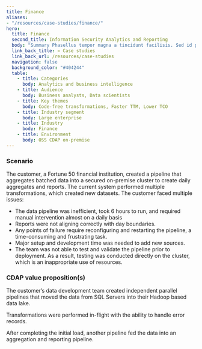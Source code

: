 ```yaml
---
title: Finance
aliases:
- "/resources/case-studies/finance/"
hero:
  title: Finance
  second_title: Information Security Analytics and Reporting
  body: "Summary Phasellus tempor magna a tincidunt facilisis. Sed id pulvinar tellus. Nulla et massa lacus."
  link_back_title: « Case studies
  link_back_url: /resources/case-studies
  navigation: false
  background_color: "#404244"
  table:
    - title: Categories
      body: Analytics and business intelligence
    - title: Audience
      body: Business analysts, Data scientists
    - title: Key themes
      body: Code-free transformations, Faster TTM, Lower TCO
    - title: Industry segment
      body: Large enterprise
    - title: Industry
      body: Finance
    - title: Environment
      body: OSS CDAP on-premise
---
```


### Scenario

The customer, a Fortune 50 financial institution, created a pipeline that aggregates batched data into a 
secured on-premise cluster to create daily aggregates and reports. The current system performed multiple 
transformations, which created new datasets. The customer faced multiple issues: 

* The data pipeline was inefficient, took 6 hours to run, and required manual intervention almost on a daily basis
* Reports were not aligning correctly with day boundaries.
* Any points of failure require reconfiguring and restarting the pipeline, a time-consuming and frustrating task.
* Major setup and development time was needed to add new sources.
* The team was not able to test and validate the pipeline prior to deployment. 
  As a result, testing was conducted directly on the cluster, which is an inappropriate use of resources.  

### CDAP value proposition(s)

The customer’s data development team created independent parallel pipelines that moved the data from SQL Servers into their Hadoop based data lake.

Transformations were performed in-flight with the ability to handle error records.

After completing the initial load, another pipeline fed the data into an aggregation and reporting pipeline.
